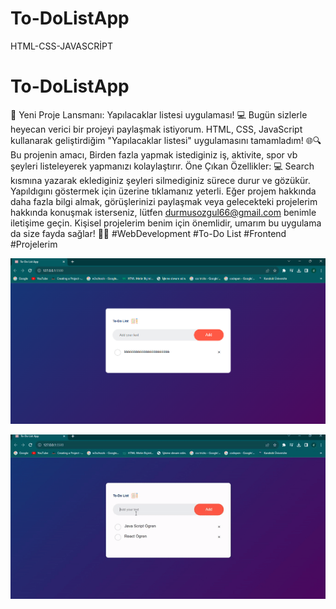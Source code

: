 # To-DoListApp
HTML-CSS-JAVASCRİPT

# To-DoListApp
🚀 Yeni Proje Lansmanı: Yapılacaklar listesi uygulaması!
💻 Bugün sizlerle heyecan verici bir projeyi paylaşmak istiyorum. HTML, CSS, JavaScript kullanarak geliştirdiğim "Yapılacaklar listesi" uygulamasını tamamladım!
🌐🔍 Bu projenin amacı, Birden fazla yapmak istediginiz iş, aktivite, spor vb şeyleri listeleyerek yapmanızı kolaylaştırır.
Öne Çıkan Özellikler: 💻 Search kısmına yazarak eklediginiz şeyleri silmediginiz sürece durur ve gözükür. Yapıldıgını göstermek için üzerine tıklamanız yeterli.
Eğer projem hakkında daha fazla bilgi almak, görüşlerinizi paylaşmak veya gelecekteki projelerim hakkında konuşmak isterseniz, lütfen durmusozgul66@gmail.com benimle iletişime geçin. Kişisel projelerim benim için önemlidir, umarım bu uygulama da size fayda sağlar!
🌟🚀 #WebDevelopment #To-Do List #Frontend #Projelerim 

<img src = "imgg.png">

![](img.gif)
